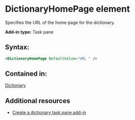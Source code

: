 
# DictionaryHomePage element
Specifies the URL of the home page for the dictionary.

 **Add-in type:** Task pane


## Syntax:


```XML
<DictionaryHomePage DefaultValue="URL " />
```


## Contained in:

[Dictionary](../../reference/manifest/dictionary.md)


## Additional resources



- [Create a dictionary task pane add-in](../../docs/develop/dictionary-task-pane-add-ins.md)
    
